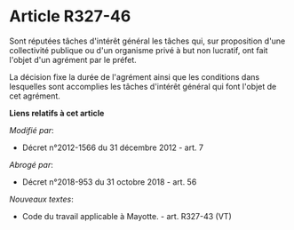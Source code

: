 # Article R327-46

Sont réputées tâches d'intérêt général les tâches qui, sur proposition d'une collectivité publique ou d'un organisme privé à
but non lucratif, ont fait l'objet d'un agrément par le préfet. 

La décision fixe la durée de l'agrément ainsi que les conditions dans lesquelles sont accomplies les tâches d'intérêt général
qui font l'objet de cet agrément.

**Liens relatifs à cet article**

_Modifié par_:

  - Décret n°2012-1566 du 31 décembre 2012 - art. 7

_Abrogé par_:

  - Décret n°2018-953 du 31 octobre 2018 - art. 56

_Nouveaux textes_:

  - Code du travail applicable à Mayotte. - art. R327-43 (VT)
